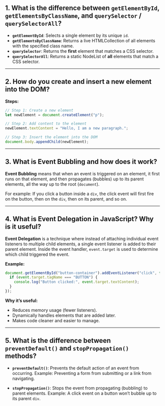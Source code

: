 
## 1. What is the difference between `getElementById`, `getElementsByClassName`, and `querySelector` / `querySelectorAll`?

- **`getElementById`**: Selects a single element by its unique `id`.  
- **`getElementsByClassName`**: Returns a live HTMLCollection of all elements with the specified class name.  
- **`querySelector`**: Returns the **first** element that matches a CSS selector.  
- **`querySelectorAll`**: Returns a static NodeList of **all** elements that match a CSS selector.

---

## 2. How do you create and insert a new element into the DOM?

**Steps:**

```javascript
// Step 1: Create a new element
let newElement = document.createElement("p");

// Step 2: Add content to the element
newElement.textContent = "Hello, I am a new paragraph.";

// Step 3: Insert the element into the DOM
document.body.appendChild(newElement);
````

---

## 3. What is Event Bubbling and how does it work?

**Event Bubbling** means that when an event is triggered on an element, it first runs on that element, and then propagates (bubbles) up to its parent elements, all the way up to the root (`document`).

For example:
If you click a button inside a `div`, the click event will first fire on the button, then on the `div`, then on its parent, and so on.

---

## 4. What is Event Delegation in JavaScript? Why is it useful?

**Event Delegation** is a technique where instead of attaching individual event listeners to multiple child elements, a single event listener is added to their parent element. Inside the event handler, `event.target` is used to determine which child triggered the event.

**Example:**

```javascript
document.getElementById("button-container").addEventListener("click", function(event) {
  if (event.target.tagName === "BUTTON") {
    console.log("Button clicked:", event.target.textContent);
  }
});
```

**Why it’s useful:**

* Reduces memory usage (fewer listeners).
* Dynamically handles elements that are added later.
* Makes code cleaner and easier to manage.

---

## 5. What is the difference between `preventDefault()` and `stopPropagation()` methods?

* **`preventDefault()`**: Prevents the default action of an event from occurring.
  Example: Preventing a form from submitting or a link from navigating.

* **`stopPropagation()`**: Stops the event from propagating (bubbling) to parent elements.
  Example: A click event on a button won’t bubble up to its parent `div`.


